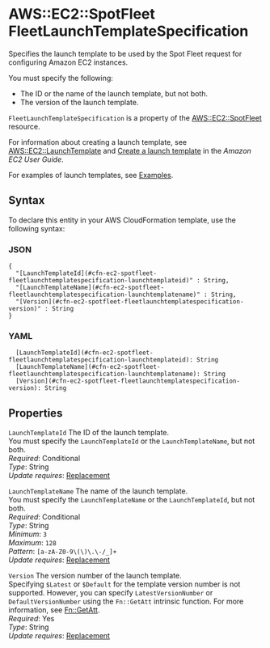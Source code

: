 # AWS::EC2::SpotFleet FleetLaunchTemplateSpecification<a name="aws-properties-ec2-spotfleet-fleetlaunchtemplatespecification"></a>

Specifies the launch template to be used by the Spot Fleet request for configuring Amazon EC2 instances\.

You must specify the following:

- The ID or the name of the launch template, but not both\.
- The version of the launch template\.

`FleetLaunchTemplateSpecification` is a property of the [AWS::EC2::SpotFleet](https://docs.aws.amazon.com/AWSCloudFormation/latest/UserGuide/aws-resource-ec2-spotfleet.html) resource\.

For information about creating a launch template, see [AWS::EC2::LaunchTemplate](https://docs.aws.amazon.com/AWSCloudFormation/latest/UserGuide/aws-resource-ec2-launchtemplate.html) and [Create a launch template](https://docs.aws.amazon.com/AWSEC2/latest/UserGuide/ec2-launch-templates.html#create-launch-template) in the _Amazon EC2 User Guide_\.

For examples of launch templates, see [Examples](https://docs.aws.amazon.com/AWSCloudFormation/latest/UserGuide/aws-resource-ec2-launchtemplate.html#aws-resource-ec2-launchtemplate--examples)\.

## Syntax<a name="aws-properties-ec2-spotfleet-fleetlaunchtemplatespecification-syntax"></a>

To declare this entity in your AWS CloudFormation template, use the following syntax:

### JSON<a name="aws-properties-ec2-spotfleet-fleetlaunchtemplatespecification-syntax.json"></a>

```
{
  "[LaunchTemplateId](#cfn-ec2-spotfleet-fleetlaunchtemplatespecification-launchtemplateid)" : String,
  "[LaunchTemplateName](#cfn-ec2-spotfleet-fleetlaunchtemplatespecification-launchtemplatename)" : String,
  "[Version](#cfn-ec2-spotfleet-fleetlaunchtemplatespecification-version)" : String
}
```

### YAML<a name="aws-properties-ec2-spotfleet-fleetlaunchtemplatespecification-syntax.yaml"></a>

```
  [LaunchTemplateId](#cfn-ec2-spotfleet-fleetlaunchtemplatespecification-launchtemplateid): String
  [LaunchTemplateName](#cfn-ec2-spotfleet-fleetlaunchtemplatespecification-launchtemplatename): String
  [Version](#cfn-ec2-spotfleet-fleetlaunchtemplatespecification-version): String
```

## Properties<a name="aws-properties-ec2-spotfleet-fleetlaunchtemplatespecification-properties"></a>

`LaunchTemplateId` <a name="cfn-ec2-spotfleet-fleetlaunchtemplatespecification-launchtemplateid"></a>
The ID of the launch template\.  
You must specify the `LaunchTemplateId` or the `LaunchTemplateName`, but not both\.  
_Required_: Conditional  
_Type_: String  
_Update requires_: [Replacement](https://docs.aws.amazon.com/AWSCloudFormation/latest/UserGuide/using-cfn-updating-stacks-update-behaviors.html#update-replacement)

`LaunchTemplateName` <a name="cfn-ec2-spotfleet-fleetlaunchtemplatespecification-launchtemplatename"></a>
The name of the launch template\.  
You must specify the `LaunchTemplateName` or the `LaunchTemplateId`, but not both\.  
_Required_: Conditional  
_Type_: String  
_Minimum_: `3`  
_Maximum_: `128`  
_Pattern_: `[a-zA-Z0-9\(\)\.\-/_]+`  
_Update requires_: [Replacement](https://docs.aws.amazon.com/AWSCloudFormation/latest/UserGuide/using-cfn-updating-stacks-update-behaviors.html#update-replacement)

`Version` <a name="cfn-ec2-spotfleet-fleetlaunchtemplatespecification-version"></a>
The version number of the launch template\.  
Specifying `$Latest` or `$Default` for the template version number is not supported\. However, you can specify `LatestVersionNumber` or `DefaultVersionNumber` using the `Fn::GetAtt` intrinsic function\. For more information, see [Fn::GetAtt](https://docs.aws.amazon.com/AWSCloudFormation/latest/UserGuide/aws-resource-ec2-launchtemplate.html#aws-resource-ec2-launchtemplate-return-values-fn--getatt)\.  
_Required_: Yes  
_Type_: String  
_Update requires_: [Replacement](https://docs.aws.amazon.com/AWSCloudFormation/latest/UserGuide/using-cfn-updating-stacks-update-behaviors.html#update-replacement)
